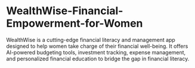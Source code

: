 # WealthWise-Financial-Empowerment-for-Women
WealthWise is a cutting-edge financial literacy and management app designed to help women take charge of their financial well-being. It offers AI-powered budgeting tools, investment tracking, expense management, and personalized financial education to bridge the gap in financial literacy.
